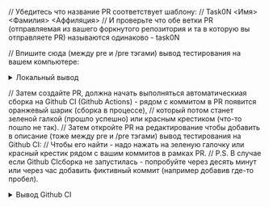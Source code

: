 // Убедитесь что название PR соответствует шаблону:
// Task0N <Имя> <Фамилия> <Аффиляция>
// И проверьте что обе ветки PR (отправляемая из вашего форкнутого репозитория и та в которую вы отправляете PR) называются одинаково - task0N

// Впишите сюда (между pre и /pre тэгами) вывод тестирования на вашем компьютере:

<details><summary>Локальный вывод</summary><p>

<pre>
$ ./enumDevices
Number of OpenCL platforms: 1
Platform #1/1
    Platform name: Intel(R) CPU Runtime for OpenCL(TM) Applications
    Platform vendor: Intel(R) Corporation
    Number of platform devices: 1
    Device #1/1
        Device name: AMD Ryzen 9 3900X 12-Core Processor            
        Device type: 2
        Device memory size: 32768
        Device platform: FULL_PROFILE
</pre>

</p></details>

// Затем создайте PR, должна начать выполняться автоматическиая сборка на Github CI (Github Actions) - рядом с коммитом в PR появится оранжевый шарик (сборка в процессе),
// который потом станет зеленой галкой (прошло успешно) или красным крестиком (что-то пошло не так).
// Затем откройте PR на редактирование чтобы добавить в описание (тоже между pre и /pre тэгами) вывод тестирования на Github CI:
// Чтобы его найти - надо нажать на зеленую галочку или красный крестик рядом с вашим коммитов в рамках PR.
// P.S. В случае если Github CIсборка не запустилась - попробуйте через десять минут или через час добавить фиктивный коммит (например добавив где-то пробел).

<details><summary>Вывод Github CI</summary><p>

<pre>
Number of OpenCL platforms: 1
Platform #1/1
    Platform name: Intel(R) CPU Runtime for OpenCL(TM) Applications
    Platform vendor: Intel(R) Corporation
    Number of platform devices: 1
    Device #1/1
        Device name: Intel(R) Xeon(R) Platinum 8272CL CPU @ 2.60GHz
        Device type: 2
        Device memory size: 32768
        Device platform: FULL_PROFILE
</pre>

</p></details>
